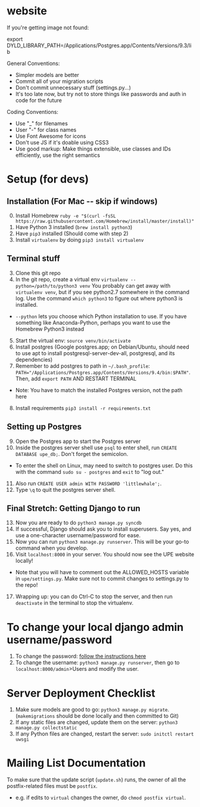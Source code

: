 website
=======

If you're getting image not found:

export DYLD_LIBRARY_PATH=/Applications/Postgres.app/Contents/Versions/9.3/lib

General Conventions:
- Simpler models are better
- Commit all of your migration scripts
- Don't commit unnecessary stuff (settings.py...)
- It's too late now, but try not to store things like passwords and auth in code for the future

Coding Conventions:
- Use "_" for filenames
- User "-" for class names
- Use Font Awesome for icons
- Don't use JS if it's doable using CSS3
- Use good markup: Make things extensible, use classes and IDs efficiently, use the right semantics

Setup (for devs)
===============
## Installation (For Mac -- skip if windows)
0. Install Homebrew
``ruby -e "$(curl -fsSL https://raw.githubusercontent.com/Homebrew/install/master/install)"``
1. Have Python 3 installed (``brew install python3``)
2. Have `pip3` installed (Should come with step 2)
3. Install `virtualenv` by doing `pip3 install virtualenv`

## Terminal stuff
3. Clone this git repo
4. In the git repo, create a virtual env `virtualenv --python=/path/to/python3 venv` You probably can get away with ``virtualenv venv``, but if you see python2.7 somewhere in the command log. Use the command ``which python3`` to figure out where python3 is installed.
  - `--python` lets you choose which Python installation to use. If you have something like Anaconda-Python, perhaps you want to use the Homebrew Python3 instead
5. Start the virtual env: `source venv/bin/activate`
6. Install postgres (Google postgres.app; on Debian/Ubuntu, should need to use apt to install postgresql-server-dev-all, postgresql, and its dependencies)
7. Remember to add postgres to path in `~/.bash_profile`: `PATH="/Applications/Postgres.app/Contents/Versions/9.4/bin:$PATH"`. Then, add
``export PATH`` AND RESTART TERMINAL
  - Note: You have to match the installed Postgres version, not the path here
8. Install requirements `pip3 install -r requirements.txt`

## Setting up Postgres
9. Open the Postgres app to start the Postgres server
10. Inside the postgres server shell use ``psql`` to enter shell, run `CREATE DATABASE upe_db;`. Don't forget the semicolon.
  - To enter the shell on Linux, may need to switch to postgres user. Do this with the command `sudo su - postgres` and `exit` to "log out."
11. Also run `CREATE USER admin WITH PASSWORD 'littlewhale';`.
12. Type `\q` to quit the postgres server shell.

## Final Stretch: Getting Django to run
13. Now you are ready to do `python3 manage.py syncdb`
14. If successful, Django should ask you to install superusers. Say yes, and use a one-character username/password for ease.
15. Now you can run `python3 manage.py runserver`. This will be your go-to command when you develop.
16. Visit `localhost:8000` in your server. You should now see the UPE website locally!
  - Note that you will have to comment out the ALLOWED_HOSTS variable in `upe/settings.py`. Make sure not to commit changes to settings.py to the repo!
17. Wrapping up: you can do Ctrl-C to stop the server, and then run `deactivate` in the terminal to stop the virtualenv.

To change your local django admin username/password
=================
1. To change the password: [follow the instructions here](http://stackoverflow.com/questions/1873806/changing-password-in-django)
2. To change the username: `python3 manage.py runserver`, then go to `localhost:8000/admin`>Users and modify the user.

# Server Deployment Checklist
1. Make sure models are good to go: `python3 manage.py migrate`. (`makemigrations` should be done locally and then committed to Git)
2. If any static files are changed, update them on the server: `python3 manage.py collectstatic`
3. If any Python files are changed, restart the server: `sudo initctl restart uwsgi`

# Mailing List Documentation
To make sure that the update script (`update.sh`) runs, the owner of all the postfix-related files must be `postfix`.
- e.g. if edits to `virtual` changes the owner, do `chmod postfix virtual`.
